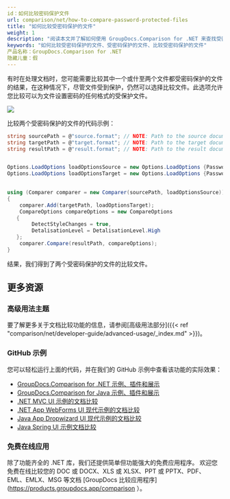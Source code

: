 ```yaml
---
id：如何比较密码保护文件
url: comparison/net/how-to-compare-password-protected-files
title: "如何比较受密码保护的文件"
weight: 1
description: "阅读本文并了解如何使用 GroupDocs.Comparison for .NET 来查找受密码保护的文件的差异。"
keywords: "如何比较受密码保护的文件、受密码保护的文件、比较受密码保护的文件"
产品名称：GroupDocs.Comparison for .NET
隐藏儿童：假
---
```

有时在处理文档时，您可能需要比较其中一个或什至两个文件都受密码保护的文件的结果，在这种情况下，尽管文件受到保护，仍然可以选择比较文件。此选项允许您比较可以为文件设置密码的任何格式的受保护文件。

![](comparison/net/images/how-to-compare-password-protected-files-1.png)

比较两个受密码保护的文件的代码示例：

```csharp
string sourcePath = @"source.format"; // NOTE: Path to the source document 
string targetPath = @"target.format"; // NOTE: Path to the target document 
string resultPath = @"result.format"; // NOTE: Path to the result document    


Options.LoadOptions loadOptionsSource = new Options.LoadOptions {Password = "passwordSource"}; // NOTE: options with password for the first file
Options.LoadOptions loadOptionsTarget = new Options.LoadOptions {Password = "passwordTarget"}; // NOTE: options with password for the second file
            

using (Comparer comparer = new Comparer(sourcePath, loadOptionsSource))
{
    comparer.Add(targetPath, loadOptionsTarget);
    CompareOptions compareOptions = new CompareOptions
   {
        DetectStyleChanges = true,
        DetalisationLevel = DetalisationLevel.High
   };
    comparer.Compare(resultPath, compareOptions);
}
```
结果，我们得到了两个受密码保护的文件的比较文件。

## 更多资源
### 高级用法主题
要了解更多关于文档比较功能的信息，请参阅[高级用法部分]({{< ref "comparison/net/developer-guide/advanced-usage/_index.md" >}})。

### GitHub 示例
您可以轻松运行上面的代码，并在我们的 GitHub 示例中查看该功能的实际效果：
* [GroupDocs.Comparison for .NET 示例、插件和展示](https://github.com/groupdocs-comparison/GroupDocs.Comparison-for-.NET)
* [GroupDocs.Comparison for Java 示例、插件和展示](https://github.com/groupdocs-comparison/GroupDocs.Comparison-for-Java)
* [.NET MVC UI 示例的文档比较](https://github.com/groupdocs-comparison/GroupDocs.Comparison-for-.NET-MVC)
* [.NET App WebForms UI 现代示例的文档比较](https://github.com/groupdocs-comparison/GroupDocs.Comparison-for-.NET-WebForms)
* [Java App Dropwizard UI 现代示例的文档比较](https://github.com/groupdocs-comparison/GroupDocs.Comparison-for-Java-Dropwizard)
* [Java Spring UI 示例文档比较](https://github.com/groupdocs-comparison/GroupDocs.Comparison-for-Java-Spring)
    

### 免费在线应用
除了功能齐全的 .NET 库，我们还提供简单但功能强大的免费应用程序。
欢迎您免费在线比较您的 DOC 或 DOCX、XLS 或 XLSX、PPT 或 PPTX、PDF、EML、EMLX、MSG 等文档 [GroupDocs 比较应用程序](https://products.groupdocs.app/comparison ）。

